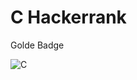 # C Hackerrank

Golde Badge

![C](https://user-images.githubusercontent.com/84318379/137149326-bfc599ba-a9b4-4986-a114-b1d99835a2ee.png)
